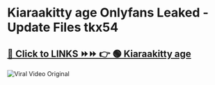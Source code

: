 
 # Kiaraakitty age Onlyfans Leaked - Update Files tkx54

## <h2><a href="https://clipsfans.com/Kiaraakitty_age&ref=git">🔗 Click to LINKS ⏩⏩ 👉 🟢 Kiaraakitty age </a></h2>

<a href="https://clipsfans.com/Kiaraakitty_age&ref=git" rel="nofollow" data-target="animated-image.originalLink"><img src="https://i.ibb.co.com/xMMVF88/686577567.gif" alt="Viral Video Original" style="max-width: 100%; display: inline-block;" data-target="animated-image.originalImage"></a>

